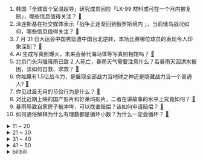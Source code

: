 1. 韩国「全球首个室温超导」研究成员回应「LK-99 材料或可在一个月内被复制」，哪些信息值得关注？ [:link:](https://www.zhihu.com/question/614849582)
2. 泽连斯基在社交媒体表示「战争正逐渐回到俄罗斯境内 」，当前俄乌战况如何，哪些信息值得关注？ [:link:](https://www.zhihu.com/question/614845058)
3. 7 月 31 日大运会中国男篮遭中国台北逆转，本场比赛哪位球员的表现令人印象深刻？ [:link:](https://www.zhihu.com/question/614930068)
4. AI 生成写真照爆火，未来会替代海马体等写真照相馆吗？ [:link:](https://www.zhihu.com/question/613669268)
5. 北京门头沟强降雨已致 2 人死亡，暴雨天气需要注意什么？若暴雨天因洪水被困，该如何自救、求救？ [:link:](https://www.zhihu.com/question/614868099)
6. 你如果有1.5亿战斗力，是展现全部战力当地球之神还是隐藏战力当一个普通人? [:link:](https://www.zhihu.com/question/531027067)
7. 你见过最无用的节俭行为是什么？ [:link:](https://www.zhihu.com/question/402684787)
8. 对比近期上映的国产影片和好莱坞影片，二者在讲故事的水平上究竟如何？ [:link:](https://www.zhihu.com/question/614718102)
9. 暴雨导致自家房子被冲垮，可以找谁赔偿？该如何申请赔偿？ [:link:](https://www.zhihu.com/question/614994873)
10. 如何通俗解释为什么有理数都是循环小数？为什么一定会循环？ [:link:](https://www.zhihu.com/question/614547687)
<details>
<summary>11 ~ 20</summary>

11. 没有维斯塔潘的RB19，还能是围场内最快的车吗? [:link:](https://www.zhihu.com/question/613860640)
12. 两个独立电压源为何不能并联？ [:link:](https://www.zhihu.com/question/574589845)
13. 有哪些冠绝古今、意境超然的十二字诗词值得分享？ [:link:](https://www.zhihu.com/question/584561332)
14. 今年美国破产的第五家银行出现，心脏地带三州银行上周五因资不抵债宣告破产，哪些信息值得关注？ [:link:](https://www.zhihu.com/question/614849567)
15. 京津冀暴雨，北京门头沟山洪暴发冲走大量汽车，石太线铁路桥被冲断，应该如何应对？汽车被「泡」如何理赔？ [:link:](https://www.zhihu.com/question/614851158)
16. 封神里纣王害了那么多忠臣，为什么唯独对闻太师尊重有加? [:link:](https://www.zhihu.com/question/607961712)
17. 为什么程序员的电脑永远没有弹窗广告？ [:link:](https://www.zhihu.com/question/614704170)
18. 对称性破缺其实是哪里破缺了？ [:link:](https://www.zhihu.com/question/614254903)
19. 今年多部好莱坞大片票房扑街，诺兰超级神作《奥本海默》内地票房能否打破这一现状？凭什么？ [:link:](https://www.zhihu.com/question/614718000)
20. NBA 官方警告利拉德，若只愿为热火效力将被惩罚，如何看待此事？ [:link:](https://www.zhihu.com/question/614609336)
</details>
<details>
<summary>21 ~ 30</summary>

21. 为什么电影《热烈》票房没有如预期那样爆火？ [:link:](https://www.zhihu.com/question/614848003)
22. 如何看待《原神》3.8版本活动「险途勘探」，是否是策划在试探玩家的练度和BOX深度、为日后深渊做准备？ [:link:](https://www.zhihu.com/question/614847509)
23. 初中生在家制作出常温超导能不能保送大学啊? [:link:](https://www.zhihu.com/question/614619851)
24. 身为中文系的本科毕业生都读过多少文学作品? [:link:](https://www.zhihu.com/question/613449607)
25. 男子自掏腰包请民营剧团给村里乡亲唱戏，说「钱没有精神食粮重要」，戏曲对于乡村老人来说意味着什么？ [:link:](https://www.zhihu.com/question/613695802)
26. 最近开始接触健身，很多人都说天赋问题，究竟什么是天赋？ [:link:](https://www.zhihu.com/question/613252255)
27. 有没有什么好听且有氛围感的歌曲？ [:link:](https://www.zhihu.com/question/614656327)
28. 如何看待NIPS2023审稿结果？ [:link:](https://www.zhihu.com/question/613987489)
29. 长春航展和珠海航展的差异体现在哪些方面？各有什么优势？ [:link:](https://www.zhihu.com/question/614210121)
30. 近些年好莱坞电影在中国不吃香了，是中国观众口味变了，还是好莱坞大片自身遇到瓶颈？ [:link:](https://www.zhihu.com/question/614717937)
</details>
<details>
<summary>31 ~ 40</summary>

31. 学硕「缩招甚至停招」，专硕「开始做大做强」，这将带来哪些影响，如何评价？ [:link:](https://www.zhihu.com/question/614033417)
32. 如何评价动画《雾山五行》第二季「犀川幻紫林篇」第一集？ [:link:](https://www.zhihu.com/question/614143988)
33. 《封神第一部》的宣发是否真的拉胯？如果你是这部电影的宣发，你该如何做？ [:link:](https://www.zhihu.com/question/614732843)
34. 2023 年手机影像还能怎么卷？硬件？算法？到底什么才是未来？ [:link:](https://www.zhihu.com/question/614851950)
35. 7 月份制造业采购经理指数为 49.3%，比上月上升 0.3 个百分点，这一数据说明了什么？ [:link:](https://www.zhihu.com/question/614828209)
36. 推不掉的饭局，如何在吃了油腻食物之后解腻？ [:link:](https://www.zhihu.com/question/610391795)
37. 假如把你的初中生活拍成一部剧，剧名应该叫什么？ [:link:](https://www.zhihu.com/question/612505359)
38. 麦卢卡蜂蜜放久了，效果会「打折」，真的吗？ [:link:](https://www.zhihu.com/question/614429089)
39. 没有家庭依靠独自在外打拼是怎样的感受，对新人有些什么建议？ [:link:](https://www.zhihu.com/question/303424881)
40. 2023 下半年如果牛市真的来了，什么股票最先涨，什么股票最后涨？为什么？ [:link:](https://www.zhihu.com/question/614394737)
</details>
<details>
<summary>41 ~ 50</summary>

41. 北京市防汛抗旱指挥部副指挥介绍，北京房山和门头沟降雨量远超「 7·21 」，哪些信息值得关注？ [:link:](https://www.zhihu.com/question/614946869)
42. 不少网友怀疑自己患上了「亲戚 PTSD」，这是什么梗？你遇到过让你 PTSD 的亲戚吗？ [:link:](https://www.zhihu.com/question/614886689)
43. 暴雨天因洪水被困，该如何自救、求救？ [:link:](https://www.zhihu.com/question/614724440)
44. 下半年美联储会停止加息吗？停止后，A 股市场会有哪些变化？布局什么样的标的才能获得相对较高收益？ [:link:](https://www.zhihu.com/question/614395500)
45. 古装剧《长相思》改编自桐华的同名小说，你认为改编得如何？是否符合你的期待？ [:link:](https://www.zhihu.com/question/613714827)
46. 暴雨天积水路段一般都有哪些特征？如何提前识别前方积水路段？ [:link:](https://www.zhihu.com/question/614724617)
47. 消息称尼康 8 月 2 日发布新品，预计为全画幅 Z f 复古相机，对该相机你有哪些期待？ [:link:](https://www.zhihu.com/question/614214862)
48. 大家都有什么好看的书可以推荐? [:link:](https://www.zhihu.com/question/603748072)
49. 有没有一个人或是一句话或是一件事在一瞬间治愈了你? [:link:](https://www.zhihu.com/question/614840596)
50. 国家发改委表示，促消费政策不是所谓的「掏空钱包」「透支需求」，哪些信息值得关注？ [:link:](https://www.zhihu.com/question/614866873)
</details><details>
<summary>bilibili</summary>

</details>